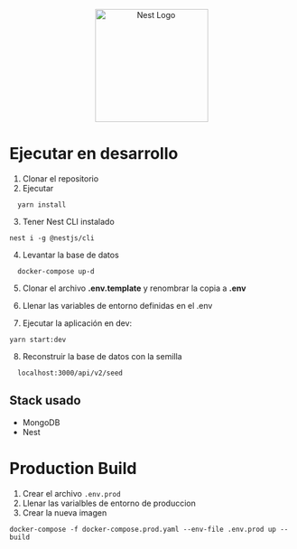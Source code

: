 <p align="center">
  <a href="http://nestjs.com/" target="blank"><img src="https://nestjs.com/img/logo-small.svg" width="200" alt="Nest Logo" /></a>
</p>

# Ejecutar en desarrollo

1. Clonar el repositorio
2. Ejecutar
```
  yarn install
```
3. Tener Nest CLI instalado
```
nest i -g @nestjs/cli
```

4. Levantar la base de datos
```
  docker-compose up-d
```

5. Clonar el archivo __.env.template__ y renombrar la copia a __.env__

6. Llenar las variables de entorno definidas en el .env

7. Ejecutar la aplicación en dev:

```
yarn start:dev
```

8. Reconstruir la base de datos con la semilla

```
  localhost:3000/api/v2/seed
```

## Stack usado
* MongoDB
* Nest

# Production Build
1. Crear el archivo  ```.env.prod```
2. Llenar las varialbles de entorno de produccion
3. Crear la nueva imagen
```
docker-compose -f docker-compose.prod.yaml --env-file .env.prod up --build
```

